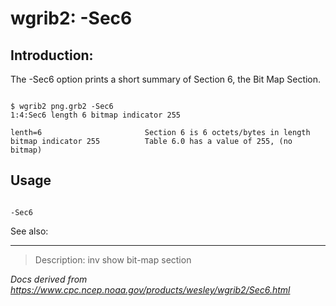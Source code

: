 # wgrib2: -Sec6

## Introduction:

The -Sec6 option prints a short summary of Section 6, the
Bit Map Section.

```

$ wgrib2 png.grb2 -Sec6
1:4:Sec6 length 6 bitmap indicator 255

lenth=6                       Section 6 is 6 octets/bytes in length
bitmap indicator 255          Table 6.0 has a value of 255, (no bitmap)

```

## Usage

```

-Sec6

```

See also:

---

> Description: inv show bit-map section

_Docs derived from <https://www.cpc.ncep.noaa.gov/products/wesley/wgrib2/Sec6.html>_
